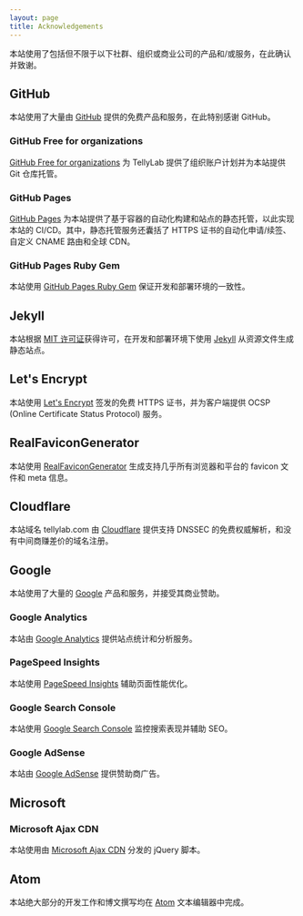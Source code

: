 ```yaml
---
layout: page
title: Acknowledgements
---
```


本站使用了包括但不限于以下社群、组织或商业公司的产品和/或服务，在此确认并致谢。

## GitHub

本站使用了大量由 [GitHub](https://github.com) 提供的免费产品和服务，在此特别感谢 GitHub。

### GitHub Free for organizations

[GitHub Free for organizations](https://github.com/pricing) 为 TellyLab 提供了组织账户计划并为本站提供 Git 仓库托管。

### GitHub Pages
[GitHub Pages](https://pages.github.com) 为本站提供了基于容器的自动化构建和站点的静态托管，以此实现本站的 CI/CD。其中，静态托管服务还囊括了 HTTPS 证书的自动化申请/续签、自定义 CNAME 路由和全球 CDN。

### GitHub Pages Ruby Gem

本站使用 [GitHub Pages Ruby Gem](https://github.com/github/pages-gem) 保证开发和部署环境的一致性。

## Jekyll

本站根据 [MIT 许可证](https://github.com/jekyll/jekyll/blob/master/LICENSE)获得许可，在开发和部署环境下使用 [Jekyll](https://jekyllrb.com) 从资源文件生成静态站点。

## Let's Encrypt

本站使用 [Let's Encrypt](https://letsencrypt.org) 签发的免费 HTTPS 证书，并为客户端提供 OCSP (Online Certificate Status Protocol) 服务。

## RealFaviconGenerator

本站使用 [RealFaviconGenerator](https://realfavicongenerator.net) 生成支持几乎所有浏览器和平台的 favicon 文件和 meta 信息。

## Cloudflare

本站域名 tellylab.com 由 [Cloudflare](https://www.cloudflare.com) 提供支持 DNSSEC 的免费权威解析，和没有中间商赚差价的域名注册。

## Google

本站使用了大量的 [Google](https://www.google.com) 产品和服务，并接受其商业赞助。

### Google Analytics

本站由 [Google Analytics](https://analytics.google.com) 提供站点统计和分析服务。

### PageSpeed Insights

本站使用 [PageSpeed Insights](https://developers.google.com/speed/pagespeed/insights) 辅助页面性能优化。

### Google Search Console

本站使用 [Google Search Console](https://search.google.com/search-console) 监控搜索表现并辅助 SEO。

### Google AdSense

本站由 [Google AdSense](https://www.google.com/adsense) 提供赞助商广告。

## Microsoft

### Microsoft Ajax CDN

本站使用由 [Microsoft Ajax CDN](https://ajax.aspnetcdn.com) 分发的 jQuery 脚本。

## Atom

本站绝大部分的开发工作和博文撰写均在 [Atom](https://atom.io) 文本编辑器中完成。

